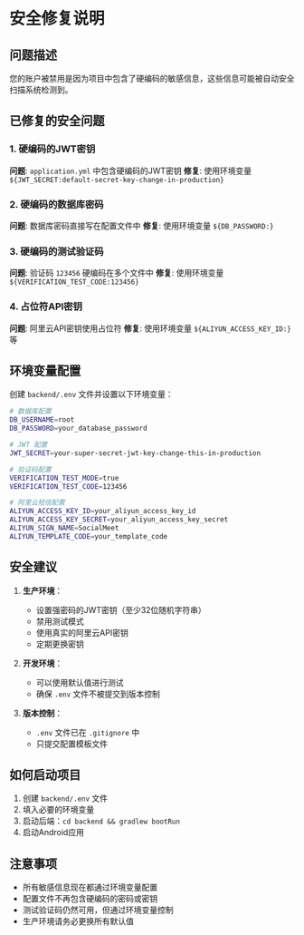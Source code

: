 # 安全修复说明

## 问题描述

您的账户被禁用是因为项目中包含了硬编码的敏感信息，这些信息可能被自动安全扫描系统检测到。

## 已修复的安全问题

### 1. 硬编码的JWT密钥
**问题**: `application.yml` 中包含硬编码的JWT密钥
**修复**: 使用环境变量 `${JWT_SECRET:default-secret-key-change-in-production}`

### 2. 硬编码的数据库密码
**问题**: 数据库密码直接写在配置文件中
**修复**: 使用环境变量 `${DB_PASSWORD:}`

### 3. 硬编码的测试验证码
**问题**: 验证码 `123456` 硬编码在多个文件中
**修复**: 使用环境变量 `${VERIFICATION_TEST_CODE:123456}`

### 4. 占位符API密钥
**问题**: 阿里云API密钥使用占位符
**修复**: 使用环境变量 `${ALIYUN_ACCESS_KEY_ID:}` 等

## 环境变量配置

创建 `backend/.env` 文件并设置以下环境变量：

```bash
# 数据库配置
DB_USERNAME=root
DB_PASSWORD=your_database_password

# JWT 配置
JWT_SECRET=your-super-secret-jwt-key-change-this-in-production

# 验证码配置
VERIFICATION_TEST_MODE=true
VERIFICATION_TEST_CODE=123456

# 阿里云短信配置
ALIYUN_ACCESS_KEY_ID=your_aliyun_access_key_id
ALIYUN_ACCESS_KEY_SECRET=your_aliyun_access_key_secret
ALIYUN_SIGN_NAME=SocialMeet
ALIYUN_TEMPLATE_CODE=your_template_code
```

## 安全建议

1. **生产环境**：
   - 设置强密码的JWT密钥（至少32位随机字符串）
   - 禁用测试模式
   - 使用真实的阿里云API密钥
   - 定期更换密钥

2. **开发环境**：
   - 可以使用默认值进行测试
   - 确保 `.env` 文件不被提交到版本控制

3. **版本控制**：
   - `.env` 文件已在 `.gitignore` 中
   - 只提交配置模板文件

## 如何启动项目

1. 创建 `backend/.env` 文件
2. 填入必要的环境变量
3. 启动后端：`cd backend && gradlew bootRun`
4. 启动Android应用

## 注意事项

- 所有敏感信息现在都通过环境变量配置
- 配置文件不再包含硬编码的密码或密钥
- 测试验证码仍然可用，但通过环境变量控制
- 生产环境请务必更换所有默认值
